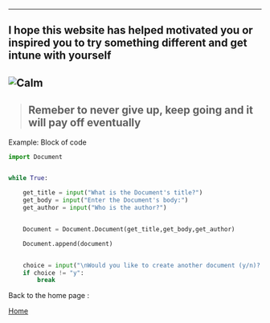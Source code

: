 

---


<p>

## I hope this website has helped motivated you or inspired you to try something different and get intune with yourself

</p>


![Calm](https://tse3.mm.bing.net/th?id=OIP.ILK4COCGsCDxt1YoMPeh-AHaDt&pid=Api&P=0&w=310&h=156)
---

<p> 

> ## Remeber to never give up, keep going and it will pay off eventually 
</p>








<p>


Example: Block of code

```python
import Document


while True:

    get_title = input("What is the Document's title?")
    get_body = input("Enter the Document's body:")
    get_author = input("Who is the author?")


    Document = Document.Document(get_title,get_body,get_author)

    Document.append(document)


    choice = input("\nWould you like to create another document (y/n)? ")
    if choice != "y":
        break


```


<p> Back to the home page :

 [Home](README.md)
 </p> 

 